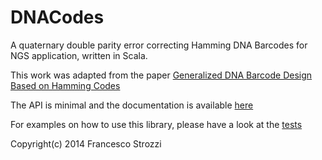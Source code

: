 DNACodes
========

A quaternary double parity error correcting Hamming DNA Barcodes for NGS application, written in Scala.

This work was adapted from the paper [Generalized DNA Barcode Design Based on Hamming Codes](http://www.plosone.org/article/info%3Adoi%2F10.1371%2Fjournal.pone.0036852)

The API is minimal and the documentation is available [here](http://fstrozzi.github.io/DNACodes)

For examples on how to use this library, please have a look at the [tests](https://github.com/fstrozzi/DNACodes/tree/master/src/test/scala)

Copyright(c) 2014 Francesco Strozzi


